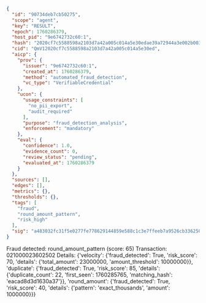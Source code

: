 ```json
{
  "id": "90734deb7cb50275",
  "scope": "agent",
  "key": "RESULT",
  "epoch": 1760286379,
  "host_pid": "9e6742732c60:1",
  "hash": "2020cf7c5588598a2103d7a42a005c014a5e30edae39a72944a3e002b003bb43",
  "cid": "QmV12020cf7c5588598a2103d7a42a005c014a5e30ed",
  "aicp": {
    "prov": {
      "issuer": "9e6742732c60:1",
      "created_at": 1760286379,
      "method": "automated_fraud_detection",
      "vc_type": "VerifiableCredential"
    },
    "ucon": {
      "usage_constraints": [
        "no_pii_export",
        "audit_required"
      ],
      "purpose": "fraud_detection_analysis",
      "enforcement": "mandatory"
    },
    "eval": {
      "confidence": 1.0,
      "evidence_count": 0,
      "review_status": "pending",
      "evaluated_at": 1760286379
    }
  },
  "sources": [],
  "edges": [],
  "metrics": {},
  "thresholds": {},
  "tags": [
    "fraud",
    "round_amount_pattern",
    "risk_high"
  ],
  "sig": "a483032fc31f5e0277fe778629144859e588c1c3e7ffeeb7a9526cb3362503e8"
}
```

Fraud detected: round_amount_pattern (score: 65)
Transaction: 021000023602502
Details: {'velocity': {'fraud_detected': True, 'risk_score': 70, 'details': {'total_amount': 23000000, 'amount_threshold': 10000000}}, 'duplicate': {'fraud_detected': True, 'risk_score': 85, 'details': {'duplicate_count': 22, 'first_seen': 1760285765, 'matching_hash': 'eacad8d3d1630a37'}}, 'round_amount': {'fraud_detected': True, 'risk_score': 40, 'details': {'pattern': 'exact_thousands', 'amount': 1000000}}}